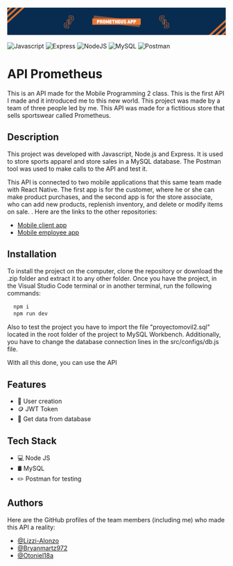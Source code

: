 
![API Prometheus Banner](prometheus-app-banner.png)

![Javascript](https://img.shields.io/badge/JavaScript-F7DF1E.svg?style=for-the-badge&logo=JavaScript&logoColor=black)
![Express](https://img.shields.io/badge/Express-000000.svg?style=for-the-badge&logo=Express&logoColor=white)
![NodeJS](https://img.shields.io/badge/Node.js-339933.svg?style=for-the-badge&logo=nodedotjs&logoColor=white)
![MySQL](https://img.shields.io/badge/MySQL-4479A1.svg?style=for-the-badge&logo=MySQL&logoColor=white)
![Postman](https://img.shields.io/badge/Postman-FF6C37.svg?style=for-the-badge&logo=Postman&logoColor=white)

# API Prometheus
This is an API made for the Mobile Programming 2 class. This is the first API I made and it introduced me to this new world. This project was made by a team of three people led by me. This API was made for a fictitious store that sells sportswear called Prometheus.

## Description

This project was developed with Javascript, Node.js and Express. It is used to store sports apparel and store sales in a MySQL database. The Postman tool was used to make calls to the API and test it.

This API is connected to two mobile applications that this same team made with React Native. The first app is for the customer, where he or she can make product purchases, and the second app is for the store associate, who can add new products, replenish inventory, and delete or modify items on sale. . Here are the links to the other repositories:

- [Mobile client app](https://github.com/Bryanmartz972/ProyectoMovil2ReactUsuario)
- [Mobile employee app](https://github.com/Bryanmartz972/ProyectoMovil2ReactEmpleado)

## Installation

To install the project on the computer, clone the repository or download the .zip folder and extract it to any other folder. Once you have the project, in the Visual Studio Code terminal or in another terminal, run the following commands:

```bash
  npm i
  npm run dev
```

Also to test the project you have to import the file "proyectomovil2.sql" located in the root folder of the project to MySQL Workbench. Additionally, you have to change the database connection lines in the src/configs/db.js file.

With all this done, you can use the API    
## Features

- 👤 User creation
- 🪙 JWT Token
- 📲 Get data from database
## Tech Stack

- 💻 Node JS
- 🛢 MySQL
- ✏️ Postman for testing



## Authors

Here are the GitHub profiles of the team members (including me) who made this API a reality:

- [@Lizzi-Alonzo](https://github.com/Lizzi-Alonzo)
- [@Bryanmartz972](https://github.com/Bryanmartz972) 
- [@Otoniel18a](https://github.com/Otoniel18a)

